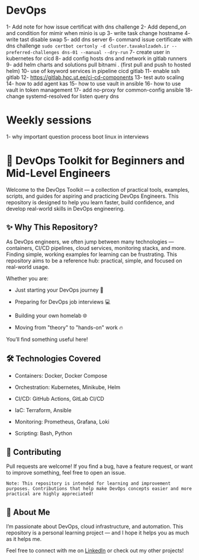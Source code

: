 # DevOps
1- Add note for how issue certificat with dns challenge
2- Add depend_on and condition for mimir when minio is up
3- write task change hostname
4- write tast disable swap
5- add dns server 
6- command issue certificate with dns challenge `sudo certbot certonly -d cluster.tavakolzadeh.ir --preferred-challenges dns-01 --manual --dry-run`
7- create user in kubernetes for cicd 
8- add config hosts dns and network in gitlab runners
9- add helm charts and solutions pull bitnami . (first pull and push to hosted helm)
10- use of keyword services in pipeline cicd gitlab
11- enable ssh gitlab
12- https://gitlab.hpc.ut.ee/ci-cd-components
13- test auto scaling
14- how to add agent kas
15- how to use vault in ansible 
16- how to use vault in token management
17- add no-proxy for common-config ansible 
18- change systemd-resolved for listen query dns



# Weekly sessions
1- why important question process boot linux in interviews

# 🚀 DevOps Toolkit for Beginners and Mid-Level Engineers

Welcome to the DevOps Toolkit — a collection of practical tools, examples, scripts, and guides for aspiring and practicing DevOps Engineers.
This repository is designed to help you learn faster, build confidence, and develop real-world skills in DevOps engineering.

## ✨ Why This Repository?

As DevOps engineers, we often jump between many technologies — containers, CI/CD pipelines, cloud services, monitoring stacks, and more.
Finding simple, working examples for learning can be frustrating.
This repository aims to be a reference hub: practical, simple, and focused on real-world usage.

Whether you are:

* Just starting your DevOps journey 🚀

* Preparing for DevOps job interviews 💻

* Building your own homelab 🌐

* Moving from "theory" to "hands-on" work 🔥

You’ll find something useful here!

## 🛠️ Technologies Covered

* Containers: Docker, Docker Compose

* Orchestration: Kubernetes, Minikube, Helm

* CI/CD: GitHub Actions, GitLab CI/CD

* IaC: Terraform, Ansible

* Monitoring: Prometheus, Grafana, Loki

* Scripting: Bash, Python


## 🤝 Contributing

Pull requests are welcome!
If you find a bug, have a feature request, or want to improve something, feel free to open an issue.

    Note: This repository is intended for learning and improvement purposes. Contributions that help make DevOps concepts easier and more practical are highly appreciated!

## 🙌 About Me

I’m passionate about DevOps, cloud infrastructure, and automation.
This repository is a personal learning project — and I hope it helps you as much as it helps me.

Feel free to connect with me on [LinkedIn](https://linkedin.com/in/mojtaba-tavakolzadeh-495585205) or check out my other projects!
